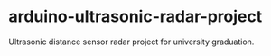 # arduino-ultrasonic-radar-project
Ultrasonic distance sensor radar project for university graduation.
